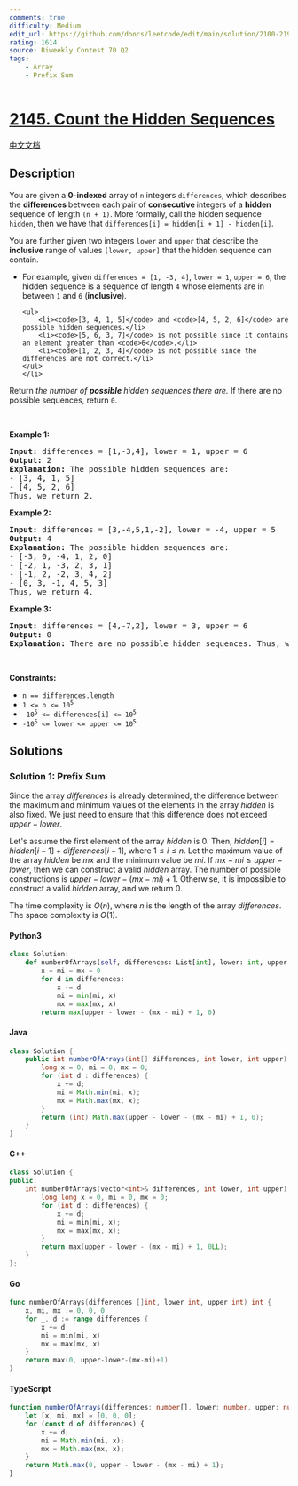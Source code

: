 ```yaml
---
comments: true
difficulty: Medium
edit_url: https://github.com/doocs/leetcode/edit/main/solution/2100-2199/2145.Count%20the%20Hidden%20Sequences/README_EN.md
rating: 1614
source: Biweekly Contest 70 Q2
tags:
    - Array
    - Prefix Sum
---
```


<!-- problem:start -->

# [2145. Count the Hidden Sequences](https://leetcode.com/problems/count-the-hidden-sequences)

[中文文档](/solution/2100-2199/2145.Count%20the%20Hidden%20Sequences/README.md)

## Description

<!-- description:start -->

<p>You are given a <strong>0-indexed</strong> array of <code>n</code> integers <code>differences</code>, which describes the <strong>differences </strong>between each pair of <strong>consecutive </strong>integers of a <strong>hidden</strong> sequence of length <code>(n + 1)</code>. More formally, call the hidden sequence <code>hidden</code>, then we have that <code>differences[i] = hidden[i + 1] - hidden[i]</code>.</p>

<p>You are further given two integers <code>lower</code> and <code>upper</code> that describe the <strong>inclusive</strong> range of values <code>[lower, upper]</code> that the hidden sequence can contain.</p>

<ul>
	<li>For example, given <code>differences = [1, -3, 4]</code>, <code>lower = 1</code>, <code>upper = 6</code>, the hidden sequence is a sequence of length <code>4</code> whose elements are in between <code>1</code> and <code>6</code> (<strong>inclusive</strong>).

    <ul>
    	<li><code>[3, 4, 1, 5]</code> and <code>[4, 5, 2, 6]</code> are possible hidden sequences.</li>
    	<li><code>[5, 6, 3, 7]</code> is not possible since it contains an element greater than <code>6</code>.</li>
    	<li><code>[1, 2, 3, 4]</code> is not possible since the differences are not correct.</li>
    </ul>
    </li>

</ul>

<p>Return <em>the number of <strong>possible</strong> hidden sequences there are.</em> If there are no possible sequences, return <code>0</code>.</p>

<p>&nbsp;</p>
<p><strong class="example">Example 1:</strong></p>

<pre>
<strong>Input:</strong> differences = [1,-3,4], lower = 1, upper = 6
<strong>Output:</strong> 2
<strong>Explanation:</strong> The possible hidden sequences are:
- [3, 4, 1, 5]
- [4, 5, 2, 6]
Thus, we return 2.
</pre>

<p><strong class="example">Example 2:</strong></p>

<pre>
<strong>Input:</strong> differences = [3,-4,5,1,-2], lower = -4, upper = 5
<strong>Output:</strong> 4
<strong>Explanation:</strong> The possible hidden sequences are:
- [-3, 0, -4, 1, 2, 0]
- [-2, 1, -3, 2, 3, 1]
- [-1, 2, -2, 3, 4, 2]
- [0, 3, -1, 4, 5, 3]
Thus, we return 4.
</pre>

<p><strong class="example">Example 3:</strong></p>

<pre>
<strong>Input:</strong> differences = [4,-7,2], lower = 3, upper = 6
<strong>Output:</strong> 0
<strong>Explanation:</strong> There are no possible hidden sequences. Thus, we return 0.
</pre>

<p>&nbsp;</p>
<p><strong>Constraints:</strong></p>

<ul>
	<li><code>n == differences.length</code></li>
	<li><code>1 &lt;= n &lt;= 10<sup>5</sup></code></li>
	<li><code>-10<sup>5</sup> &lt;= differences[i] &lt;= 10<sup>5</sup></code></li>
	<li><code>-10<sup>5</sup> &lt;= lower &lt;= upper &lt;= 10<sup>5</sup></code></li>
</ul>

<!-- description:end -->

## Solutions

<!-- solution:start -->

### Solution 1: Prefix Sum

Since the array $\textit{differences}$ is already determined, the difference between the maximum and minimum values of the elements in the array $\textit{hidden}$ is also fixed. We just need to ensure that this difference does not exceed $\textit{upper} - \textit{lower}$.

Let's assume the first element of the array $\textit{hidden}$ is $0$. Then, $\textit{hidden}[i] = \textit{hidden}[i - 1] + \textit{differences}[i - 1]$, where $1 \leq i \leq n$. Let the maximum value of the array $\textit{hidden}$ be $mx$ and the minimum value be $mi$. If $mx - mi \leq \textit{upper} - \textit{lower}$, then we can construct a valid $\textit{hidden}$ array. The number of possible constructions is $\textit{upper} - \textit{lower} - (mx - mi) + 1$. Otherwise, it is impossible to construct a valid $\textit{hidden}$ array, and we return $0$.

The time complexity is $O(n)$, where $n$ is the length of the array $\textit{differences}$. The space complexity is $O(1)$.

<!-- tabs:start -->

#### Python3

```python
class Solution:
    def numberOfArrays(self, differences: List[int], lower: int, upper: int) -> int:
        x = mi = mx = 0
        for d in differences:
            x += d
            mi = min(mi, x)
            mx = max(mx, x)
        return max(upper - lower - (mx - mi) + 1, 0)
```

#### Java

```java
class Solution {
    public int numberOfArrays(int[] differences, int lower, int upper) {
        long x = 0, mi = 0, mx = 0;
        for (int d : differences) {
            x += d;
            mi = Math.min(mi, x);
            mx = Math.max(mx, x);
        }
        return (int) Math.max(upper - lower - (mx - mi) + 1, 0);
    }
}
```

#### C++

```cpp
class Solution {
public:
    int numberOfArrays(vector<int>& differences, int lower, int upper) {
        long long x = 0, mi = 0, mx = 0;
        for (int d : differences) {
            x += d;
            mi = min(mi, x);
            mx = max(mx, x);
        }
        return max(upper - lower - (mx - mi) + 1, 0LL);
    }
};
```

#### Go

```go
func numberOfArrays(differences []int, lower int, upper int) int {
	x, mi, mx := 0, 0, 0
	for _, d := range differences {
		x += d
		mi = min(mi, x)
		mx = max(mx, x)
	}
	return max(0, upper-lower-(mx-mi)+1)
}
```

#### TypeScript

```ts
function numberOfArrays(differences: number[], lower: number, upper: number): number {
    let [x, mi, mx] = [0, 0, 0];
    for (const d of differences) {
        x += d;
        mi = Math.min(mi, x);
        mx = Math.max(mx, x);
    }
    return Math.max(0, upper - lower - (mx - mi) + 1);
}
```

<!-- tabs:end -->

<!-- solution:end -->

<!-- problem:end -->
